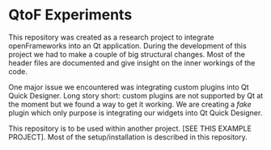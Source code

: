 # QtoF Experiments

This repository was created as a research project to integrate
openFrameworks into an Qt application. During the development of this
project we had to make a couple of big structural changes. Most of the
header files are documented and give insight on the inner workings of
the code.

One major issue we encountered was integrating custom plugins into Qt
Quick Designer. Long story short: custom plugins are not supported by
Qt at the moment but we found a way to get it working. We are creating
a _fake_ plugin which only purpose is integrating our widgets into Qt
Quick Designer.

This repository is to be used within another
project. [SEE THIS EXAMPLE PROJECT]. Most of the setup/installation is
described in this repository.
